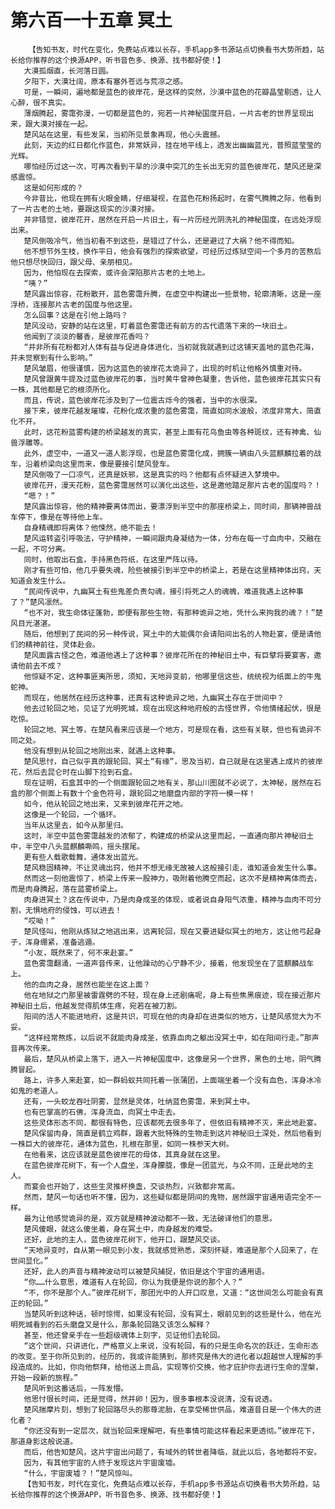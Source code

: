# 第六百一十五章 冥土
        【告知书友，时代在变化，免费站点难以长存，手机app多书源站点切换看书大势所趋，站长给你推荐的这个换源APP，听书音色多、换源、找书都好使！】
       大漠孤烟直，长河落日圆。
       夕阳下，大漠壮阔，原本有塞外苍远与荒凉之感。
       可是，一瞬间，遍地都是蓝色的彼岸花，是这样的突然，沙漠中蓝色的花瓣晶莹剔透，让人心醉，很不真实。
       薄烟腾起，雾霭弥漫，一切都是蓝色的，宛若一片神秘国度开启，一片古老的世界呈现出来，跟大漠对接在一起。
       楚风站在这里，有些发呆，当初所见景象再现，他心头震撼。
       此刻，天边的红日都化作蓝色，非常妖异，挂在地平线上，透发出幽幽蓝光，普照蓝莹莹的光辉。
       哪怕经历过这一次，可再次看到干旱的沙漠中突兀的生长出无穷的蓝色彼岸花，楚风还是深感震惊。
       这是如何形成的？
       今非昔比，他现在拥有火眼金睛，仔细凝视，在蓝色花粉扬起时，在雾气腾腾之际，他看到了一片古老的土地，要跟这现实的沙漠对接。
       并非错觉，彼岸花开，居然在开启一片旧土，有一片历经光阴洗礼的神秘国度，在远处浮现出来。
       楚风倒吸冷气，他当初看不到这些，是错过了什么，还是避过了大祸？他不得而知。
       他不想节外生枝，换作平日，他会有强烈的探索欲望，可经历过炼狱空间一个多月的苦熬后他只想尽快回归，跟父母、亲朋相见。
       因为，他怕现在去探索，或许会深陷那片古老的土地上。
       “咦？”
       楚风露出惊容，花粉散开，蓝色雾霭升腾，在虚空中构建出一些景物，轮廓清晰，这是一座浮桥，连接那片古老的国度与他这里。
       怎么回事？这是在引他上路吗？
       楚风没动，安静的站在这里，盯着蓝色雾霭还有前方的古代遗落下来的一块旧土。
       他闻到了淡淡的馨香，是彼岸花香吗？
       “并非所有花粉都对人体有益与促进身体进化，当初就我就遇到过这铺天盖地的蓝色花海，并未觉察到有什么影响。”
       楚风皱眉，他很谨慎，因为这蓝色的彼岸花太诡异了，出现的时机让他格外慎重对待。
       楚风曾跟黄牛提及过蓝色彼岸花的事，当时黄牛曾神色凝重，告诉他，蓝色彼岸花其实只有一株，其他都是它的根须所化。
       而且，传说，蓝色彼岸花涉及到了一位震古烁今的强者，当中的水很深。
       接下来，彼岸花越发璀璨，花粉化成浓重的蓝色雾霭，简直如同水波般，浓度非常大，简直化不开。
       此时，这花粉蓝雾构建的桥梁越发的真实，甚至上面有花鸟鱼虫等各种斑纹，还有神禽、仙兽浮雕等。
       此外，虚空中，一道又一道人影浮现，也是蓝色雾霭化成，拥簇一辆由八头蓝麒麟拉着的战车，沿着桥梁向这里而来，像是要接引楚风登车。
       楚风倒吸了一口凉气，还真是妖邪，这是真实的吗？他都有点怀疑进入梦境中。
       彼岸花开，漫天花粉，蓝色雾霭居然可以演化出这些，这是邀他踏足那片古老的国度吗？！
       “嗯？！”
       楚风露出惊容，他的精神要离体而出，要漂浮到半空中的那座桥梁上，同时间，那辆神兽战车停下，像是在等待他上车。
       自身精魂即将离体？他悚然，绝不能去！
       楚风运转盗引呼吸法，守护精神，一瞬间跟肉身凝结为一体，分布在每一寸血肉中，交融在一起，不可分离。
       同时，他取出石盒，手持黑色符纸，在这里严阵以待。
       刚才有些可怕，他几乎要失魂，险些被接引到半空中的桥梁上，若是在这里精神体出窍，天知道会发生什么。
       “民间传说中，九幽冥土有些鬼差负责勾魂，接引将死之人的魂魄，难道我遇上这种事了？”楚风凛然。
       “也不对，我生命体征蓬勃，即便有那些生物，有那种诡异之地，凭什么来拘我的魂？！”楚风目光湛湛。
       随后，他想到了民间的另一种传说，冥土中的大能偶尔会请阳间出名的人物赴宴，便是请他们的精神前往，灵体赴会。
       楚风面露古怪之色，难道他遇上了这种事？彼岸花所在的神秘旧土中，有巨擘将要宴客，邀请他前去不成？
       他惊疑不定，这种事匪夷所思，须知，天地异变前，他哪里信这些，统统视为纸面上的牛鬼蛇神。
       而现在，他居然在经历这种事，还真有这种诡异之地，九幽冥土存在于世间中？
       他去过轮回之地，见证了光明死城，现在出现这种地府般的古怪世界，令他情绪起伏，很是吃惊。
       轮回之地、冥土等，在楚风看来应该是一个地方，可是现在看，这些有关联，但也有诡异不同之处。
       他没有想到从轮回之地刚出来，就遇上这种事。
       楚风思忖，自己似乎真的跟轮回、冥土“有缘”，思及当初，自己就是在这里遇上成片的彼岸花，然后去昆仑时在山脚下捡到石盒。
       现在证明，石盒其中的一个侧面跟轮回之地有关，那山川图就不必说了，太神秘，居然在石盒的那个侧面上有数十个金色符号，跟轮回之地磨盘内部的字符一模一样！
       如今，他从轮回之地出来，又来到彼岸花开之地。
       这像是一个轮回，一个循环。
       当年从这里去，如今从那里归。
       这时，半空中蓝色雾霭越发的浓郁了，构建成的桥梁从这里而起，一直通向那片神秘旧土中，半空中八头蓝麒麟嘶鸣，摇头摆尾。
       更有些人载歌载舞，通体发出蓝光。
       楚风稳固精神，不让灵魂出窍，他并不想无缘无故被人这般接引走，谁知道会发生什么事。
       然而这一刻他震惊了，桥梁上传来一股神力，吸附着他腾空而起，这次不是精神离体而去，而是肉身腾起，落在蓝雾桥梁上。
       肉身进冥土？这在传说中，乃是肉身成圣的体现，或者说自身阳气浓重，精神与血肉不可分割，无惧地府的侵蚀，可以进去！
       “哎呦！”
       楚风怪叫，他刚从炼狱之地逃出来，远离轮回，现在又要进疑似冥土的地方，这让他弓起身子，浑身绷紧，准备逃遁。
       “小友，既然来了，何不来赴宴。”
       蓝色雾霭翻涌，一道声音传来，让他躁动的心宁静不少，接着，他发现坐在了蓝麒麟战车上。
       他的血肉之身，居然也能坐在这上面？
       他在地狱之门那里被雷霆劈的不轻，现在身上还剧痛呢，身上有些焦黑痕迹，现在接近那片神秘旧土后，他越发觉得肌体生疼，宛若在被刀割。
       阳间的活人不能进地府，这是共识，可现在他的肉身却在进类似的地方，让楚风感觉大为不妥。
       “这样经常熬炼，以后说不就能肉身成圣，依靠血肉之躯出没冥土中，如在阳间行走。”那声音再次传来。
       最后，楚风从桥梁上落下，进入一片神秘国度中，这像是另一个世界，黑色的土地，阴气腾腾冒起。
       路上，许多人来赴宴，如一群蚂蚁共同托着一张蒲团，上面端坐着一个没有血色，浑身冰冷如鬼的老道人。
       还有，一头蛟龙吞吐阴雾，显然是灵体，吐纳蓝色雾霭，来到冥土中。
       也有巴掌高的石佛，浑身流血，向冥土中走去。
       这些灵体形态不同，都很有特色，应该都死去很多年了，但依旧有精神不灭，来此地赴宴。
       楚风保留肉身，简直是鹤立鸡群，跟着大批特殊的生物走到这片神秘旧土深处，然后他看到一株巨大的彼岸花，通体为蓝色，扎根在那里，如同一株参天大树。
       在他看来，这应该就是蓝色彼岸花的母体，其真身就在这里。
       在蓝色彼岸花树下，有一个人盘坐，浑身朦胧，像是一团蓝光，与众不同，正是此地的主人。
       而宴会也开始了，这些生灵推杯换盏，交谈热烈，兴致都非常高。
       然而，楚风一句话也听不懂，因为，这些疑似都是阴间的鬼物，居然跟宇宙通用语完全不一样。
       最为让他感觉诡异的是，双方就是精神波动都不一致，无法破译他们的意思。
       楚风傻眼，就这么傻坐着，身在冥土中，肉身越发的难受。
       还好，此地的主人，蓝色彼岸花树下，他开口，跟楚风交谈。
       “天地异变时，自从第一眼见到小友，我就感觉熟悉，深刻怀疑，难道是那个人回来了，在世间显化。”
       还好，此人的声音与精神波动可以被楚风捕捉，依旧是这个宇宙的通用语。
       “你……什么意思，难道有人在轮回，你认为我便是你说的那个人？”
       “不，你不是那个人。”彼岸花树下，那团光中的人开口叹息，又道：“这世间怎么可能会有真正的轮回。”
       当楚风听到这种话，顿时惊愕，如果没有轮回，没有冥土，眼前见到的这些是什么，他在光明死城看到的石头磨盘又是什么，那条轮回路又该怎么解释？
       甚至，他还曾亲手在一些超级魂体上刻字，见证他们去轮回。
       “这个世间，只讲进化，严格意义上来说，没有轮回，有的只是生命名次的跃迁，生命形态的改变。至于你所见到的，经历的，我或许能猜到，那终究是伟大的进化者以超越世人理解的手段造成的。比如，你向他祭拜，给他送上贡品，实现等价交换，他才庇护你去进行生命的涅槃，开始一段新的旅程。”
       楚风听到这番话后，一阵发懵。
       他思忖很长时间，还是觉得，然并卵！因为，很多事根本没说清，没有说透。
       楚风揣摩片刻，想到了轮回路尽头的那尊泥胎，在享受稀世供品，难道昔日是一个伟大的进化者？
       “你还没有到一定层次，就当轮回来理解吧，有些事情可能这样看起来更透彻。”彼岸花下，那道身影这般说道。
       而后，他告知楚风，这片宇宙出问题了，有域外的转世者降临，就此以后，各地都将不安。
       因为，有其他宇宙的人终于发现这片宇宙废墟。
       “什么，宇宙废墟？！”楚风惊叫。
       【告知书友，时代在变化，免费站点难以长存，手机app多书源站点切换看书大势所趋，站长给你推荐的这个换源APP，听书音色多、换源、找书都好使！】
